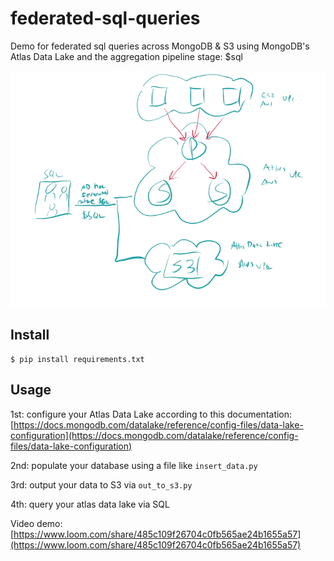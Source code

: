 # federated-sql-queries
Demo for federated sql queries across MongoDB &amp; S3 using MongoDB's Atlas Data Lake and the aggregation pipeline stage: $sql

![alt text](https://github.com/esteininger/federated-sql-queries/blob/master/assets/architecture.png?raw=true)

## Install

```
$ pip install requirements.txt
```

## Usage

1st: configure your Atlas Data Lake according to this documentation: [https://docs.mongodb.com/datalake/reference/config-files/data-lake-configuration](https://docs.mongodb.com/datalake/reference/config-files/data-lake-configuration)

2nd: populate your database using a file like `insert_data.py`

3rd: output your data to S3 via `out_to_s3.py`

4th: query your atlas data lake via SQL

Video demo: [https://www.loom.com/share/485c109f26704c0fb565ae24b1655a57](https://www.loom.com/share/485c109f26704c0fb565ae24b1655a57)


